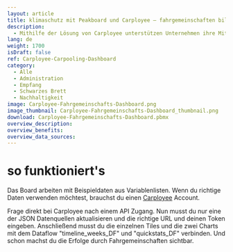 ```yaml
---
layout: article
title: klimaschutz mit Peakboard und Carployee – fahrgemeinschaften bilden und CO2 einsparen
description: 
  - Mithilfe der Lösung von Carployee unterstützen Unternehmen ihre Mitarbeiter dabei Fahrgemeinschaften zu bilden. Sie senken dadurch effektiv ihren ökologischen Fußabdruck, denn es wird nicht nur der CO2-Ausstoß reduziert, sondern auch die Entstehung von Staus bekämpft und Parkplätze eingespart. Die Daten werden anschließend mit einem Dashboard von Peakboard sichtbar gemacht, um den Erfolg an alle Mitarbeiter und Mitarbeiterinnen zu kommunizieren. Das motiviert weitere Angestellte mitzumachen und ebenfalls zum Klimaschutz beizutragen. Template jetzt herunterladen und das Mobilitätsverhalten deines Unternehmens nachhaltig verbessern!
lang: de
weight: 1700
isDraft: false
ref: Carployee-Carpooling-Dashboard
category:
  - Alle
  - Administration
  - Empfang
  - Schwarzes Brett
  - Nachhaltigkeit
image: Carployee-Fahrgemeinschafts-Dashboard.png
image_thumbnail: Carployee-Fahrgemeinschafts-Dashboard_thumbnail.png
download: Carployee-Fahrgemeinschafts-Dashboard.pbmx
overview_description:
overview_benefits:
overview_data_sources:
---
```


# so funktioniert's

Das Board arbeiten mit Beispieldaten aus Variablenlisten. Wenn du richtige Daten verwenden möchtest, brauchst du einen [Carployee](https://www.carployee.com/) Account.

Frage direkt bei Carployee nach einem API Zugang. Nun musst du nur eine der JSON Datenquellen aktualisieren und die richtige URL und deinen Token eingeben. Anschließend musst du die einzelnen Tiles und die zwei Charts mit dem Dataflow "timeline_weeks_DF" und "quickstats_DF" verbinden. Und schon machst du die Erfolge durch Fahrgemeinschaften sichtbar.
